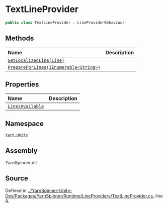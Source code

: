 # TextLineProvider

```csharp
public class TextLineProvider : LineProviderBehaviour
```

## Methods

| Name | Description |
| :--- | :--- |
| [`GetLocalizedLine(Line)`](textlineprovider.getlocalizedline-yarn.line.md) |  |
| [`PrepareForLines(IEnumerable<String>)`](textlineprovider.prepareforlines-ienumerable-system.string.md) |  |

## Properties

| Name | Description |
| :--- | :--- |
| [`LinesAvailable`](textlineprovider.linesavailable.md) |  |

## Namespace

[`Yarn.Unity`](../)

## Assembly

YarnSpinner.dll

## Source

Defined in [../YarnSpinner-Unity-Dev/Packages/YarnSpinner/Runtime/LineProviders/TextLineProvider.cs](https://github.com/YarnSpinnerTool/YarnSpinner-Unity//blob/develop/Runtime/LineProviders/TextLineProvider.cs#L9), line 9.

